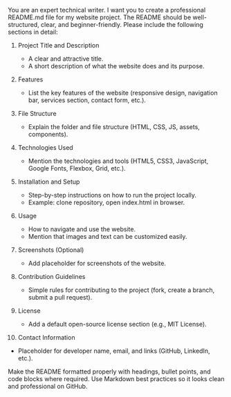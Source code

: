 You are an expert technical writer. I want you to create a professional README.md file for my website project. The README should be well-structured, clear, and beginner-friendly. Please include the following sections in detail:

1. Project Title and Description  
   - A clear and attractive title.  
   - A short description of what the website does and its purpose.  

2. Features  
   - List the key features of the website (responsive design, navigation bar, services section, contact form, etc.).  

3. File Structure  
   - Explain the folder and file structure (HTML, CSS, JS, assets, components).  

4. Technologies Used  
   - Mention the technologies and tools (HTML5, CSS3, JavaScript, Google Fonts, Flexbox, Grid, etc.).  

5. Installation and Setup  
   - Step-by-step instructions on how to run the project locally.  
   - Example: clone repository, open index.html in browser.  

6. Usage  
   - How to navigate and use the website.  
   - Mention that images and text can be customized easily.  

7. Screenshots (Optional)  
   - Add placeholder for screenshots of the website.  

8. Contribution Guidelines  
   - Simple rules for contributing to the project (fork, create a branch, submit a pull request).  

9. License  
   - Add a default open-source license section (e.g., MIT License).  

10. Contact Information  
   - Placeholder for developer name, email, and links (GitHub, LinkedIn, etc.).  

Make the README formatted properly with headings, bullet points, and code blocks where required. Use Markdown best practices so it looks clean and professional on GitHub.
